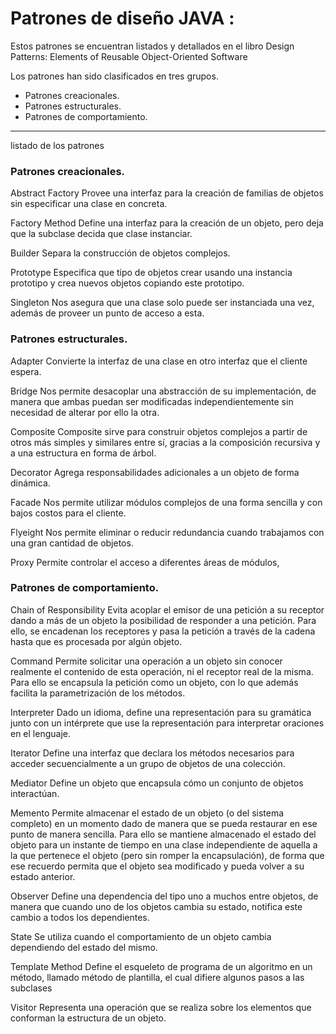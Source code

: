 # Patrones de diseño JAVA :

Estos patrones se encuentran listados y detallados en el libro Design Patterns: Elements of Reusable Object-Oriented Software

Los patrones han sido clasificados en tres grupos.

* Patrones creacionales.
* Patrones estructurales.
* Patrones de comportamiento.

---

listado de los patrones

### Patrones creacionales.

Abstract Factory Provee una interfaz para la creación de familias de objetos sin especificar una clase en concreta.

Factory Method Define una interfaz para la creación de un objeto, pero deja que la subclase decida que clase instanciar.

Builder Separa la construcción de objetos complejos.

Prototype Especifica que tipo de objetos crear usando una instancia prototipo y crea nuevos objetos copiando este prototipo.

Singleton Nos asegura que una clase solo puede ser instanciada una vez, además de proveer un punto de acceso a esta.

### Patrones estructurales.

Adapter Convierte la interfaz de una clase en otro interfaz que el cliente espera.

Bridge Nos permite desacoplar una abstracción de su implementación, de manera que ambas puedan ser modificadas independientemente sin necesidad de alterar por ello la otra.

Composite Composite sirve para construir objetos complejos a partir de otros más simples y similares entre sí, gracias a la composición recursiva y a una estructura en forma de árbol.

Decorator Agrega responsabilidades adicionales a un objeto de forma dinámica.

Facade Nos permite utilizar módulos complejos de una forma sencilla y con bajos costos para el cliente.

Flyeight Nos permite eliminar o reducir redundancia cuando trabajamos con una gran cantidad de objetos.

Proxy Permite controlar el acceso a diferentes áreas de módulos,

### Patrones de comportamiento.

Chain of Responsibility Evita acoplar el emisor de una petición a su receptor dando a más de un objeto la posibilidad de responder a una petición. Para ello, se encadenan los receptores y pasa la petición a través de la cadena hasta que es procesada por algún objeto.

Command Permite solicitar una operación a un objeto sin conocer realmente el contenido de esta operación, ni el receptor real de la misma. Para ello se encapsula la petición como un objeto, con lo que además facilita la parametrización de los métodos.

Interpreter Dado un idioma, define una representación para su gramática junto con un intérprete que use la representación para interpretar oraciones en el lenguaje.

Iterator Define una interfaz que declara los métodos necesarios para acceder secuencialmente a un grupo de objetos de una colección.

Mediator Define un objeto que encapsula cómo un conjunto de objetos interactúan.

Memento Permite almacenar el estado de un objeto (o del sistema completo) en un momento dado de manera que se pueda restaurar en ese punto de manera sencilla. Para ello se mantiene almacenado el estado del objeto para un instante de tiempo en una clase independiente de aquella a la que pertenece el objeto (pero sin romper la encapsulación), de forma que ese recuerdo permita que el objeto sea modificado y pueda volver a su estado anterior.

Observer Define una dependencia del tipo uno a muchos entre objetos, de manera que cuando uno de los objetos cambia su estado, notifica este cambio a todos los dependientes.

State Se utiliza cuando el comportamiento de un objeto cambia dependiendo del estado del mismo.

Template Method Define el esqueleto de programa de un algoritmo en un método, llamado método de plantilla, el cual difiere algunos pasos a las subclases

Visitor Representa una operación que se realiza sobre los elementos que conforman la estructura de un objeto.
